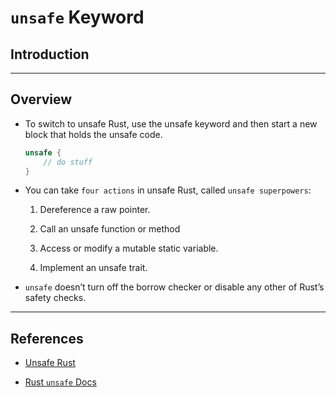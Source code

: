 # `unsafe` Keyword

## Introduction

---

## Overview

* To switch to unsafe Rust, use the unsafe keyword and then start a new block that holds the unsafe code. 

    ```rust
    unsafe {
        // do stuff
    }
    ```

* You can take `four actions` in unsafe Rust, called `unsafe superpowers`:

    1. Dereference a raw pointer.
    
    2. Call an unsafe function or method
    
    3. Access or modify a mutable static variable.
    
    4. Implement an unsafe trait.

* `unsafe` doesn’t turn off the borrow checker or disable any other of Rust’s safety checks.


---

## References

* [Unsafe Rust](https://doc.rust-lang.org/book/ch19-01-unsafe-rust.html)

* [Rust `unsafe` Docs](https://doc.rust-lang.org/stable/book/ch19-01-unsafe-rust.html#unsafe-superpowers)